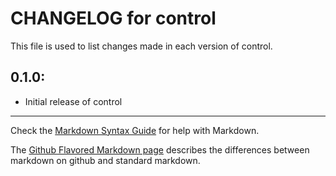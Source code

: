 # CHANGELOG for control

This file is used to list changes made in each version of control.

## 0.1.0:

* Initial release of control

- - - 
Check the [Markdown Syntax Guide](http://daringfireball.net/projects/markdown/syntax) for help with Markdown.

The [Github Flavored Markdown page](http://github.github.com/github-flavored-markdown/) describes the differences between markdown on github and standard markdown.
